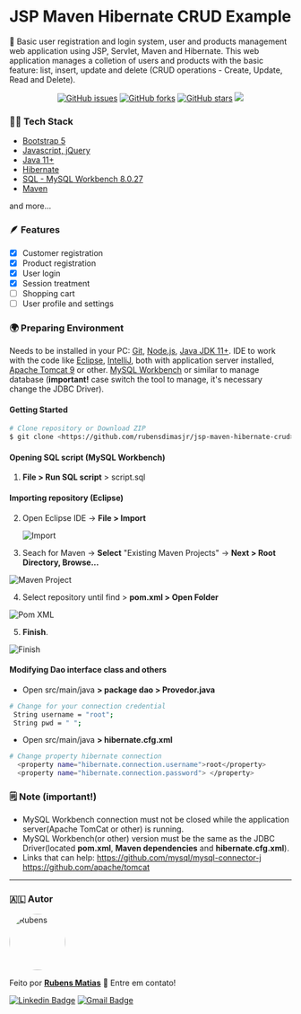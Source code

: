 # JSP Maven Hibernate CRUD Example

🚀 Basic user registration and login system, user and products management web application using JSP, Servlet, Maven and Hibernate. This web application manages a colletion of users and products with the basic feature: list, insert, update and delete (CRUD operations - Create, Update, Read and Delete).
<div align="center"><a href="https://github.com/rubensdimasjr/jsp-maven-hibernate-crud/issues"><img alt="GitHub issues" src="https://img.shields.io/github/issues/rubensdimasjr/jsp-maven-hibernate-crud"></a>&nbsp<a href="https://github.com/rubensdimasjr/jsp-maven-hibernate-crud/network"><img alt="GitHub forks" src="https://img.shields.io/github/forks/rubensdimasjr/jsp-maven-hibernate-crud"></a>&nbsp<a href="https://github.com/rubensdimasjr/jsp-maven-hibernate-crud/stargazers"><img alt="GitHub stars" src="https://img.shields.io/github/stars/rubensdimasjr/jsp-maven-hibernate-crud"></a>&nbsp<img src="https://img.shields.io/badge/status-in%20progress-blue?style=social&logo=appveyor"></div>



<h3>👨‍💻 Tech Stack</h3>
<ul>
<li><a href="https://getbootstrap.com/">Bootstrap 5</a></li>
<li><a href="https://jquery.com/">Javascript, jQuery</a></li>
<li><a href="https://www.oracle.com/br/java/">Java 11+</a></li>
<li><a href="https://hibernate.org/">Hibernate</a></li>
<li><a href="https://dev.mysql.com/downloads/workbench/">SQL - MySQL Workbench 8.0.27</a></li>
<li><a href="https://maven.apache.org/">Maven</a></li>
</ul>

and more...



<h3 id="#feat">🪶 Features</h3>

- [x] Customer registration
- [x] Product registration
- [x] User login
- [x] Session treatment
- [ ] Shopping cart
- [ ] User profile and settings

### 🌍 Preparing Environment 

Needs to be installed in your PC: [Git](https://git-scm.com), [Node.js](https://nodejs.org/en/), [Java JDK 11+](https://openjdk.java.net/). IDE to work with the code like [Eclipse](https://www.eclipse.org/downloads/packages/release/2021-12/r/eclipse-ide-enterprise-java-and-web-developers), [IntelliJ](https://www.jetbrains.com/pt-br/idea/), both with application server installed, [Apache Tomcat 9](https://tomcat.apache.org/download-90.cgi) or other. [MySQL Workbench](https://dev.mysql.com/downloads/workbench/) or similar to manage database (**important!** case switch the tool to manage, it's necessary change the JDBC Driver).

#### Getting Started

```bash
# Clone repository or Download ZIP 
$ git clone <https://github.com/rubensdimasjr/jsp-maven-hibernate-crud>
```
#### Opening SQL script (MySQL Workbench)
1. **File > Run SQL script** > script.sql

#### Importing repository (Eclipse)

2. Open Eclipse IDE -> **File > Import** 

   ![Import](https://i.imgur.com/0DOuv9J.png)


3. Seach for Maven -> **Select** "Existing Maven Projects" -> **Next > Root Directory, Browse...**

![Maven Project](https://i.imgur.com/f1MDHMP.png)


4. Select repository until find > **pom.xml > Open Folder**

![Pom XML](https://i.imgur.com/pAeuzCK.png)


5. **Finish**.

![Finish](https://i.imgur.com/kLJ7Mai.png)
#### Modifying Dao interface class and others
- Open src/main/java **> package dao > Provedor.java**
```bash
# Change for your connection credential
 String username = "root";
 String pwd = " ";
```
- Open src/main/java **> hibernate.cfg.xml**
```bash
# Change property hibernate connection
  <property name="hibernate.connection.username">root</property>  
  <property name="hibernate.connection.password"> </property>  
```
### 🗒 Note (important!)
- MySQL Workbench connection must not be closed while the application server(Apache TomCat or other) is running.
- MySQL Workbench(or other) version must be the same as the JDBC Driver(located **pom.xml**, **Maven dependencies** and **hibernate.cfg.xml**).
- Links that can help: 
   https://github.com/mysql/mysql-connector-j
   https://github.com/apache/tomcat
<hr>

### 🇦🇱 Autor

<a href="https://github.com/rubensdimasjr">
<img style="border-radius: 50%;" src="https://i.imgur.com/ZC8xQWi.jpg" width="100px;" alt="Rubens"/>
</a>

Feito por <a href="https://github.com/rubensdimasjr"><b>Rubens Matias</b></a> 🚀 Entre em contato!

[![Linkedin Badge](https://img.shields.io/badge/-Rubens-blue?style=flat-square&logo=Linkedin&logoColor=white&link=https://www.linkedin.com/in/rubensdimasjr/)](https://www.linkedin.com/in/rubensdimasjr/) 
[![Gmail Badge](https://img.shields.io/badge/-contato.rubensdimas@gmail.com-c14438?style=flat-square&logo=Gmail&logoColor=white&link=mailto:contato.rubensdimas@gmail.com)](mailto:contato.rubensdimas@gmail.com)
